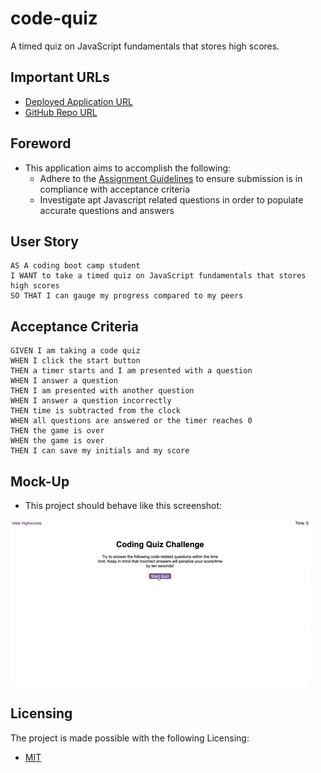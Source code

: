 # code-quiz
A timed quiz on JavaScript fundamentals that stores high scores.

## Important URLs

* [Deployed Application URL](https://candracodes.github.io/code-quiz/) 
* [GitHub Repo URL](https://github.com/candracodes/code-quiz)

## Foreword

* This application aims to accomplish the following:
    * Adhere to the [Assignment Guidelines](./assets/_guide/README.md) to ensure submission is in compliance with acceptance criteria
    * Investigate apt Javascript related questions in order to populate accurate questions and answers


## User Story

```
AS A coding boot camp student
I WANT to take a timed quiz on JavaScript fundamentals that stores high scores
SO THAT I can gauge my progress compared to my peers
```

## Acceptance Criteria

```
GIVEN I am taking a code quiz
WHEN I click the start button
THEN a timer starts and I am presented with a question
WHEN I answer a question
THEN I am presented with another question
WHEN I answer a question incorrectly
THEN time is subtracted from the clock
WHEN all questions are answered or the timer reaches 0
THEN the game is over
WHEN the game is over
THEN I can save my initials and my score
```

## Mock-Up

* This project should behave like this screenshot:

![Official Screenshot](./assets/_guide/Assets/04-web-apis-homework-demo.gif)

## Licensing
The project is made possible with the following Licensing:
- [MIT](license.txt)
